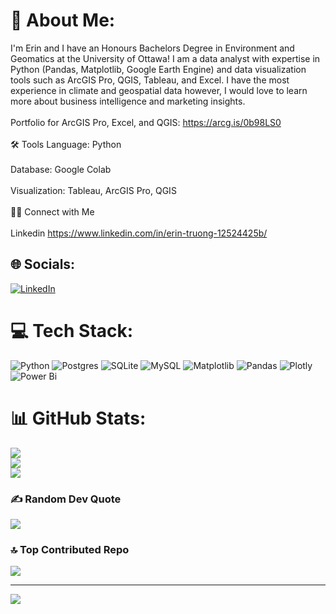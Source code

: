 # 💫 About Me:
I'm Erin and I have an Honours Bachelors Degree in Environment and Geomatics at the University of Ottawa! I am a data analyst with expertise in Python (Pandas, Matplotlib, Google Earth Engine) and data visualization tools such as ArcGIS Pro, QGIS, Tableau, and Excel. I have the most experience in climate and geospatial data however, I would love to learn more about business intelligence and marketing insights.<br><br>Portfolio for ArcGIS Pro, Excel, and QGIS: https://arcg.is/0b98LS0<br><br>🛠️ Tools Language: Python<br><br>Database: Google Colab<br><br>Visualization: Tableau, ArcGIS Pro, QGIS<br><br>👋🏻 Connect with Me<br><br>Linkedin https://www.linkedin.com/in/erin-truong-12524425b/


## 🌐 Socials:
[![LinkedIn](https://img.shields.io/badge/LinkedIn-%230077B5.svg?logo=linkedin&logoColor=white)](https://linkedin.com/in/erin-truong) 

# 💻 Tech Stack:
![Python](https://img.shields.io/badge/python-3670A0?style=for-the-badge&logo=python&logoColor=ffdd54) ![Postgres](https://img.shields.io/badge/postgres-%23316192.svg?style=for-the-badge&logo=postgresql&logoColor=white) ![SQLite](https://img.shields.io/badge/sqlite-%2307405e.svg?style=for-the-badge&logo=sqlite&logoColor=white) ![MySQL](https://img.shields.io/badge/mysql-4479A1.svg?style=for-the-badge&logo=mysql&logoColor=white) ![Matplotlib](https://img.shields.io/badge/Matplotlib-%23ffffff.svg?style=for-the-badge&logo=Matplotlib&logoColor=black) ![Pandas](https://img.shields.io/badge/pandas-%23150458.svg?style=for-the-badge&logo=pandas&logoColor=white) ![Plotly](https://img.shields.io/badge/Plotly-%233F4F75.svg?style=for-the-badge&logo=plotly&logoColor=white) ![Power Bi](https://img.shields.io/badge/power_bi-F2C811?style=for-the-badge&logo=powerbi&logoColor=black)
# 📊 GitHub Stats:
![](https://github-readme-stats.vercel.app/api?username=ErinTruong-png&theme=rose&hide_border=false&include_all_commits=true&count_private=true)<br/>
![](https://github-readme-streak-stats.herokuapp.com/?user=ErinTruong-png&theme=rose&hide_border=false)<br/>
![](https://github-readme-stats.vercel.app/api/top-langs/?username=ErinTruong-png&theme=rose&hide_border=false&include_all_commits=true&count_private=true&layout=compact)

### ✍️ Random Dev Quote
![](https://quotes-github-readme.vercel.app/api?type=horizontal&theme=light)

### 🔝 Top Contributed Repo
![](https://github-contributor-stats.vercel.app/api?username=ErinTruong-png&limit=5&theme=rose&combine_all_yearly_contributions=true)

---
[![](https://visitcount.itsvg.in/api?id=ErinTruong-png&icon=7&color=5)](https://visitcount.itsvg.in)

<!-- Proudly created with GPRM ( https://gprm.itsvg.in ) -->

